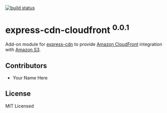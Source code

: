 [![build status](https://secure.travis-ci.org/niftylettuce/express-cdn-cloudfront.png)](http://travis-ci.org/niftylettuce/express-cdn-cloudfront)

# express-cdn-cloudfront <sup>0.0.1</sup>

Add-on module for [express-cdn][1] to provide [Amazon CloudFront][2] integration with [Amazon S3][3].



## Contributors

* Your Name Here



## License

MIT Licensed

[1]: https://github.com/niftylettuce/express-cdn
[2]: http://aws.amazon.com/cloudfront/
[3]: http://aws.amazon.com/s3/
